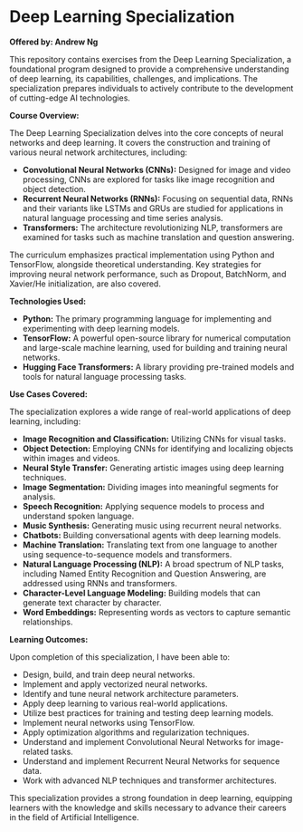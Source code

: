 # Deep Learning Specialization

**Offered by: Andrew Ng**

This repository contains exercises from the Deep Learning Specialization, a foundational program designed to provide a comprehensive understanding of deep learning, its capabilities, challenges, and implications. The specialization prepares individuals to actively contribute to the development of cutting-edge AI technologies.

**Course Overview:**

The Deep Learning Specialization delves into the core concepts of neural networks and deep learning. It covers the construction and training of various neural network architectures, including:

*   **Convolutional Neural Networks (CNNs):**  Designed for image and video processing, CNNs are explored for tasks like image recognition and object detection.
*   **Recurrent Neural Networks (RNNs):**  Focusing on sequential data, RNNs and their variants like LSTMs and GRUs are studied for applications in natural language processing and time series analysis.
*   **Transformers:**  The architecture revolutionizing NLP, transformers are examined for tasks such as machine translation and question answering.

The curriculum emphasizes practical implementation using Python and TensorFlow, alongside theoretical understanding. Key strategies for improving neural network performance, such as Dropout, BatchNorm, and Xavier/He initialization, are also covered.

**Technologies Used:**

*   **Python:** The primary programming language for implementing and experimenting with deep learning models.
*   **TensorFlow:** A powerful open-source library for numerical computation and large-scale machine learning, used for building and training neural networks.
*   **Hugging Face Transformers:** A library providing pre-trained models and tools for natural language processing tasks.

**Use Cases Covered:**

The specialization explores a wide range of real-world applications of deep learning, including:

*   **Image Recognition and Classification:** Utilizing CNNs for visual tasks.
*   **Object Detection:**  Employing CNNs for identifying and localizing objects within images and videos.
*   **Neural Style Transfer:** Generating artistic images using deep learning techniques.
*   **Image Segmentation:**  Dividing images into meaningful segments for analysis.
*   **Speech Recognition:**  Applying sequence models to process and understand spoken language.
*   **Music Synthesis:**  Generating music using recurrent neural networks.
*   **Chatbots:**  Building conversational agents with deep learning models.
*   **Machine Translation:**  Translating text from one language to another using sequence-to-sequence models and transformers.
*   **Natural Language Processing (NLP):**  A broad spectrum of NLP tasks, including Named Entity Recognition and Question Answering, are addressed using RNNs and transformers.
*   **Character-Level Language Modeling:**  Building models that can generate text character by character.
*   **Word Embeddings:**  Representing words as vectors to capture semantic relationships.

**Learning Outcomes:**

Upon completion of this specialization, I have been able to:

*   Design, build, and train deep neural networks.
*   Implement and apply vectorized neural networks.
*   Identify and tune neural network architecture parameters.
*   Apply deep learning to various real-world applications.
*   Utilize best practices for training and testing deep learning models.
*   Implement neural networks using TensorFlow.
*   Apply optimization algorithms and regularization techniques.
*   Understand and implement Convolutional Neural Networks for image-related tasks.
*   Understand and implement Recurrent Neural Networks for sequence data.
*   Work with advanced NLP techniques and transformer architectures.

This specialization provides a strong foundation in deep learning, equipping learners with the knowledge and skills necessary to advance their careers in the field of Artificial Intelligence.
